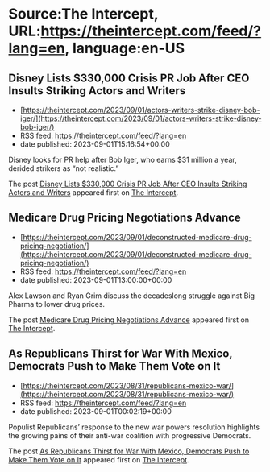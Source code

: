 # Source:The Intercept, URL:https://theintercept.com/feed/?lang=en, language:en-US

## Disney Lists $330,000 Crisis PR Job After CEO Insults Striking Actors and Writers
 - [https://theintercept.com/2023/09/01/actors-writers-strike-disney-bob-iger/](https://theintercept.com/2023/09/01/actors-writers-strike-disney-bob-iger/)
 - RSS feed: https://theintercept.com/feed/?lang=en
 - date published: 2023-09-01T15:16:54+00:00

<p>Disney looks for PR help after Bob Iger, who earns $31 million a year, derided strikers as “not realistic.”</p>
<p>The post <a href="https://theintercept.com/2023/09/01/actors-writers-strike-disney-bob-iger/" rel="nofollow">Disney Lists $330,000 Crisis PR Job After CEO Insults Striking Actors and Writers</a> appeared first on <a href="https://theintercept.com" rel="nofollow">The Intercept</a>.</p>

## Medicare Drug Pricing Negotiations Advance
 - [https://theintercept.com/2023/09/01/deconstructed-medicare-drug-pricing-negotiation/](https://theintercept.com/2023/09/01/deconstructed-medicare-drug-pricing-negotiation/)
 - RSS feed: https://theintercept.com/feed/?lang=en
 - date published: 2023-09-01T13:00:00+00:00

<p>Alex Lawson and Ryan Grim discuss the decadeslong struggle against Big Pharma to lower drug prices.</p>
<p>The post <a href="https://theintercept.com/2023/09/01/deconstructed-medicare-drug-pricing-negotiation/" rel="nofollow">Medicare Drug Pricing Negotiations Advance</a> appeared first on <a href="https://theintercept.com" rel="nofollow">The Intercept</a>.</p>

## As Republicans Thirst for War With Mexico, Democrats Push to Make Them Vote on It
 - [https://theintercept.com/2023/08/31/republicans-mexico-war/](https://theintercept.com/2023/08/31/republicans-mexico-war/)
 - RSS feed: https://theintercept.com/feed/?lang=en
 - date published: 2023-09-01T00:02:19+00:00

<p>Populist Republicans’ response to the new war powers resolution highlights the growing pains of their anti-war coalition with progressive Democrats.</p>
<p>The post <a href="https://theintercept.com/2023/08/31/republicans-mexico-war/" rel="nofollow">As Republicans Thirst for War With Mexico, Democrats Push to Make Them Vote on It</a> appeared first on <a href="https://theintercept.com" rel="nofollow">The Intercept</a>.</p>


